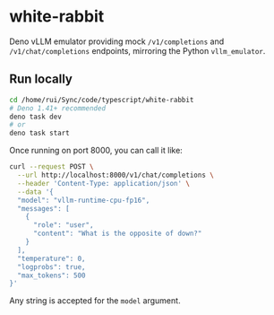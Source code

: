 # white-rabbit

Deno vLLM emulator providing mock `/v1/completions` and `/v1/chat/completions` endpoints, mirroring the Python `vllm_emulator`.

## Run locally

```bash
cd /home/rui/Sync/code/typescript/white-rabbit
# Deno 1.41+ recommended
deno task dev
# or
deno task start
```

Once running on port 8000, you can call it like:

```bash
curl --request POST \
  --url http://localhost:8000/v1/chat/completions \
  --header 'Content-Type: application/json' \
  --data '{
  "model": "vllm-runtime-cpu-fp16",
  "messages": [
    {
      "role": "user",
      "content": "What is the opposite of down?"
    }
  ],
  "temperature": 0,
  "logprobs": true,
  "max_tokens": 500
}'
```

Any string is accepted for the `model` argument.